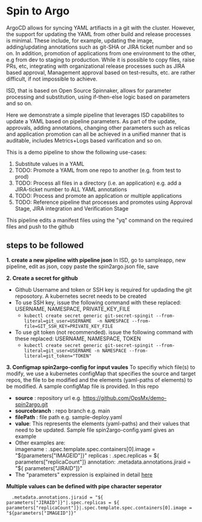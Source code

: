 # Spin to Argo

ArgoCD allows for syncing YAML artifiacts in a git with the cluster. However, the support for updating the YAML from other build and release processes is minimal. These include, for example, updating the image, adding/updating annotations such as git-SHA or JIRA ticket number and so on. In addition, promotion of applications from one environment to the other, e.g from dev to staging to production. While it is possible to copy files, raise PRs, etc, integrating with organizational release processes such as JIRA based approval, Management approval based on test-results, etc. are rather difficult, if not impossible to achieve.

ISD, that is based on Open Source Spinnaker, allows for parameter processing and substitution, using if-then-else logic based on parameters and so on.

Here we demonstrate a simple pipeline that leverages ISD capabilites to update a YAML based on pipeline parameters. As part of the update, approvals, adding annotations, changing other parameters such as relicas and application promotion can all be achieved in a unified manner that is auditable, includes Metrics+Logs based varification and so on.

This is a demo pipeline to show the following use-cases:
1. Substitute values in a YAML
2. TODO: Promote a YAML from one repo to another (e.g. from test to prod)
3. TODO: Process all files in a directory (i.e. an application) e.g. add a JIRA-ticket number to ALL YAML annotations
4. TODO: Process and promote an application or multiple applications
5. TODO: Reference pipeline that processes and promotes using Approval Stage, JIRA integration and Verification Stage

This pipeline edits a manifest files using the "yq" command on the required files and push to the github

## steps to be followed

**1. create a new pipeline with pipeline json**
In ISD, go to sampleapp, new pipeline, edit as json, copy paste the spin2argo.json file, save

**2. Create a secret for github**
 -  Github Username and token or SSH key is required for updading the git reposotory. A kubernetes secret needs to be created
 -  To use SSH key, issue the following command with these replaced: USERNAME, NAMESPACE, PRIVATE_KEY_FILE 
    -  `kubectl create secret generic git-secret-spingit --from-literal=git_user=USERNAME  -n NAMESPACE --from-file=GIT_SSH_KEY=PRIVATE_KEY_FILE `
 -  To use git token (not recommended). issue the following command with these replaced: USERNAME, NAMESPACE, TOKEN 
    -  `kubectl create secret generic git-secret-spingit --from-literal=git_user=USERNAME -n NAMESPACE --from-literal=git_token="TOKEN" `
  
**3. Configmap spin2argo-config for input vaules**
To specifiy which file(s) to modify, we use a kubernetes configMap that specifies the source and target repos, the file to be modified and the elements (yaml-paths of elements) to be modified. A sample configMap file is provided. In this repo 
 -  **source** : repository url e.g. https://github.com/OpsMx/demo-spin2argo.git
 -  **sourcebranch** : repo branch e.g. main
 -  **filePath**     : file path e.g. sample-deploy.yaml 
 -  **value**: This represents the elements (yaml-paths) and their values that need to be updated. Sample file spin2argo-config.yaml gives an example 
   - Other examples are:   
          imagename : .spec.template.spec.containers[0].image = "${parameters["IMAGEID"]}"
          replicas  : .spec.replicas = ${ parameters["replicaCount"]}
          annotation: .metadata.annotations.jiraid = "${ parameters["JIRAID"]}"
   - The "parameters" expression is explained in detail [here](https://spinnaker.io/docs/guides/user/pipeline/expressions/)

  **Multiple values can be defined with pipe character seperator**

      .metadata.annotations.jiraid = "${ parameters["JIRAID"]}"|.spec.replicas = ${ parameters["replicaCount"]}|.spec.template.spec.containers[0].image = "${parameters["IMAGEID"]}"
      
      
